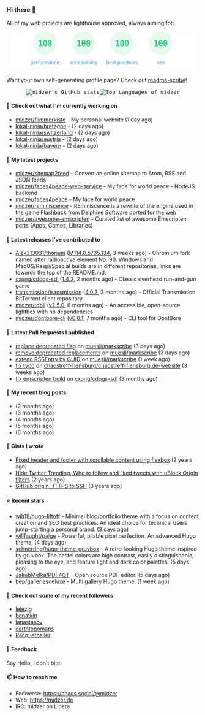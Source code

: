 ### Hi there 👋

All of my web projects are lighthouse approved, always aiming for:

<p align="center">
  <kbd><img src="https://github.com/midzer/midzer/blob/master/lighthouse.svg" alt="Lighthouse score 100s"></kbd>
</p>

Want your own self-generating profile page? Check out [readme-scribe](https://github.com/muesli/readme-scribe)!

<p align="center">
  <kbd><img src="https://github-readme-stats.vercel.app/api?username=midzer&show_icons=true&hide_title=true&hide_border=true&theme=tokyonight" alt="midzer's GitHub stats"><img height="165" src="https://github-readme-stats.vercel.app/api/top-langs/?username=midzer&layout=compact&langs_count=8&hide_border=true&theme=tokyonight" alt="Top Languages of midzer"></kbd>
</p>

#### 👷 Check out what I'm currently working on

- [midzer/flimmerkiste](https://github.com/midzer/flimmerkiste) - My personal website (1 day ago)
- [lokal-ninja/bretagne](https://github.com/lokal-ninja/bretagne) -  (2 days ago)
- [lokal-ninja/switzerland](https://github.com/lokal-ninja/switzerland) -  (2 days ago)
- [lokal-ninja/austria](https://github.com/lokal-ninja/austria) -  (2 days ago)
- [lokal-ninja/bayern](https://github.com/lokal-ninja/bayern) -  (2 days ago)

#### 🌱 My latest projects

- [midzer/sitemap2feed](https://github.com/midzer/sitemap2feed) - Convert an online sitemap to Atom, RSS and JSON feeds
- [midzer/faces4peace-web-service](https://github.com/midzer/faces4peace-web-service) - My face for world peace - NodeJS backend
- [midzer/faces4peace](https://github.com/midzer/faces4peace) - My face for world peace
- [midzer/reminiscence](https://github.com/midzer/reminiscence) - REminiscence is a rewrite of the engine used in the game Flashback from Delphine Software ported for the web
- [midzer/awesome-emscripten](https://github.com/midzer/awesome-emscripten) - Curated list of awesome Emscripten ports (Apps, Games, Libraries)

#### 🔭 Latest releases I've contributed to

- [Alex313031/thorium](https://github.com/Alex313031/thorium) ([M114.0.5735.134](https://github.com/Alex313031/thorium/releases/tag/M114.0.5735.134), 3 weeks ago) - Chromium fork named after radioactive element No. 90. Windows and MacOS/Raspi/Special builds are in different repositories, links are towards the top of the README.md.
- [cxong/cdogs-sdl](https://github.com/cxong/cdogs-sdl) ([1.4.2](https://github.com/cxong/cdogs-sdl/releases/tag/1.4.2), 2 months ago) - Classic overhead run-and-gun game
- [transmission/transmission](https://github.com/transmission/transmission) ([4.0.3](https://github.com/transmission/transmission/releases/tag/4.0.3), 3 months ago) - Official Transmission BitTorrent client repository
- [midzer/tobii](https://github.com/midzer/tobii) ([v2.5.0](https://github.com/midzer/tobii/releases/tag/v2.5.0), 6 months ago) - An accessible, open-source lightbox with no dependencies
- [midzer/dontbore-cli](https://github.com/midzer/dontbore-cli) ([v0.0.1](https://github.com/midzer/dontbore-cli/releases/tag/v0.0.1), 7 months ago) - CLI tool for DontBore

#### 🔨 Latest Pull Requests I published

- [replace deprecated flag](https://github.com/muesli/markscribe/pull/82) on [muesli/markscribe](https://github.com/muesli/markscribe) (3 days ago)
- [remove deprecated replacements](https://github.com/muesli/markscribe/pull/81) on [muesli/markscribe](https://github.com/muesli/markscribe) (3 days ago)
- [extend RSSEntry by GUID](https://github.com/muesli/markscribe/pull/80) on [muesli/markscribe](https://github.com/muesli/markscribe) (1 week ago)
- [fix typo](https://github.com/chaostreff-flensburg/chaostreff-flensburg.de-website/pull/4) on [chaostreff-flensburg/chaostreff-flensburg.de-website](https://github.com/chaostreff-flensburg/chaostreff-flensburg.de-website) (3 weeks ago)
- [fix emscripten build](https://github.com/cxong/cdogs-sdl/pull/759) on [cxong/cdogs-sdl](https://github.com/cxong/cdogs-sdl) (3 months ago)

#### 📜 My recent blog posts

- [](https://midzer.de/eierlikoerkuchen) (2 months ago)
- [](https://midzer.de/a-short-guideline-for-getting-stuff-done-without-ai) (3 months ago)
- [](https://midzer.de/omas-faschingskrapfen) (4 months ago)
- [](https://midzer.de/eine-frage-des-geldes) (5 months ago)
- [](https://midzer.de/avocado-mit-shrimps) (6 months ago)

#### 📓 Gists I wrote

- [Fixed header and footer with scrollable content using flexbox](https://gist.github.com/3893ce8c0bec6f805ec1a7bb3269775d) (2 years ago)
- [Hide Twitter Trending, Who to follow and liked tweets with uBlock Origin filters](https://gist.github.com/1afc39bdf5adbfe0020d1c2212b76b87) (2 years ago)
- [GitHub origin HTTPS to SSH](https://gist.github.com/3ceba8ad7d956e02d9e920b121d8d059) (3 years ago)

#### ⭐ Recent stars

- [wjh18/hugo-liftoff](https://github.com/wjh18/hugo-liftoff) - Minimal blog/portfolio theme with a focus on content creation and SEO best practices. An ideal choice for technical users jump-starting a personal brand. (3 days ago)
- [willfaught/paige](https://github.com/willfaught/paige) - Powerful, pliable pixel perfection. An advanced Hugo theme. (4 days ago)
- [schnerring/hugo-theme-gruvbox](https://github.com/schnerring/hugo-theme-gruvbox) - A retro-looking Hugo theme inspired by gruvbox. The pastel colors are high contrast, easily distinguishable, pleasing to the eye, and feature light and dark color palettes. (5 days ago)
- [JakubMelka/PDF4QT](https://github.com/JakubMelka/PDF4QT) - Open source PDF editor. (5 days ago)
- [bep/galleriesdeluxe](https://github.com/bep/galleriesdeluxe) - Multi gallery Hugo theme. (1 week ago)

#### 👯 Check out some of my recent followers

- [lelezjg](https://github.com/lelezjg)
- [benatkin](https://github.com/benatkin)
- [lanastasov](https://github.com/lanastasov)
- [earthtopomaps](https://github.com/earthtopomaps)
- [Racquetballer](https://github.com/Racquetballer)

#### 💬 Feedback

Say Hello, I don't bite!

#### 📫 How to reach me

- Fediverse: https://chaos.social/@midzer
- Web: https://midzer.de
- IRC: midzer on Libera
